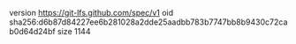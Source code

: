 version https://git-lfs.github.com/spec/v1
oid sha256:d6b87d84227ee6b281028a2dde25aadbb783b7747bb8b9430c72cab0d64d24bf
size 1144
